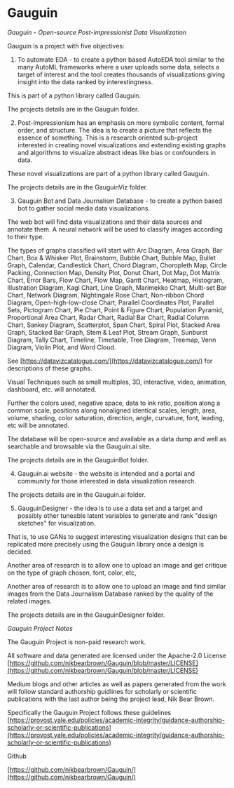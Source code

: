 # Gauguin

_Gauguin - Open-source Post-impressionist Data Visualization_  

Gauguin is a project with five objectives:

1. To automate EDA - to create a python based AutoEDA tool similar to the many AutoML frameworks where a user uploads some data, selects a target of interest
and the tool creates thousands of visualizations giving insight into the data ranked by interestingness.

This is part of a python library called Gauguin.

The projects details are in the Gauguin folder.

2. Post-Impressionism has an emphasis on more symbolic content, formal order, and structure. The idea is to create a picture that reflects the essence of something. This is a research oriented sub-project interested in creating novel visualizations and extending existing graphs and algorithms to visualize abstract ideas like bias or confounders in data. 

These novel visualizations are part of a python library called Gauguin.

The projects details are in the GauguinViz folder.

3. Gauguin Bot and Data Journalism Database - to create a python based bot to gather social media data visualizations.

The web bot will find data visualizations and their data sources and annotate them. A neural network will be used to classify images according to their type.

The types of graphs classified will start with Arc Diagram, Area Graph, Bar Chart, Box & Whisker Plot, Brainstorm, Bubble Chart, Bubble Map, Bullet Graph, Calendar, Candlestick Chart, Chord Diagram, Choropleth Map, Circle Packing, Connection Map, Density Plot, Donut Chart, Dot Map, Dot Matrix Chart, Error Bars, Flow Chart, Flow Map, Gantt Chart, Heatmap, Histogram, Illustration Diagram, Kagi Chart, Line Graph, Marimekko Chart, Multi-set Bar Chart, Network Diagram, Nightingale Rose Chart, Non-ribbon Chord Diagram, Open-high-low-close Chart, Parallel Coordinates Plot, Parallel Sets, Pictogram Chart, Pie Chart, Point & Figure Chart, Population Pyramid, Proportional Area Chart, Radar Chart, Radial Bar Chart, Radial Column Chart, Sankey Diagram, Scatterplot, Span Chart, Spiral Plot, Stacked Area Graph, Stacked Bar Graph, Stem & Leaf Plot, Stream Graph, Sunburst Diagram, Tally Chart, Timeline, Timetable, Tree Diagram, Treemap, Venn Diagram, Violin Plot,  and Word Cloud.

See [https://datavizcatalogue.com/](https://datavizcatalogue.com/) for descriptions of these graphs.

Visual Techniques such as small multiples, 3D, interactive, video, animation, dashboard, etc. will annotated.

Further the colors used, negative space, data to ink ratio, position along a common scale, positions along nonaligned identical scales, length, area, volume, shading, color saturation, direction, angle, curvature, font, leading, etc will be annotated.   

The database will be open-source and available as a data dump and well as searchable and browsable via the Gauguin.ai site.

The projects details are in the GauguinBot folder.

4. Gauguin.ai website - the website is intended and a portal and community for those interested in data visualization research. 

The projects details are in the Gauguin.ai folder.


5. GauguinDesigner -  the idea is to use a data set and a target and possibly other tuneable latent variables to generate and rank "design sketches" for visualization.

That is, to use GANs to suggest interesting visualization designs that can be replicated more precisely using the Gauguin library once a design is decided.

Another area of research is to allow one to upload an image and get critique on the type of graph chosen, font, color, etc,

Another area of research is to allow one to upload an image and find similar images from the  Data Journalism Database ranked by the quality of the related images. 


The projects details are in the GauguinDesigner folder.


*Gauguin Project Notes*

The Gauguin Project is non-paid research work.

All software and data generated are licensed under the  Apache-2.0 License [https://github.com/nikbearbrown/Gauguin/blob/master/LICENSE](https://github.com/nikbearbrown/Gauguin/blob/master/LICENSE)  

Medium blogs and other articles as well as papers generated from the work will follow standard authorship guidlines for scholarly or scientific publications with the last author being the project lead, Nik Bear Brown.

Specifically the Gauguin Project follows these guidelines [https://provost.yale.edu/policies/academic-integrity/guidance-authorship-scholarly-or-scientific-publications](https://provost.yale.edu/policies/academic-integrity/guidance-authorship-scholarly-or-scientific-publications)   

Github

[https://github.com/nikbearbrown/Gauguin/](https://github.com/nikbearbrown/Gauguin/)  



